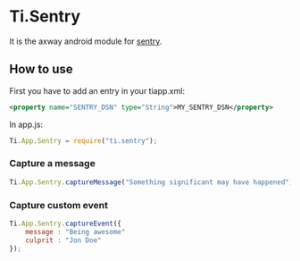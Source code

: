 # Ti.Sentry

It is the axway android module for [sentry](https://github.com/joshdholtz/Sentry-Android).

## How to use

First you have to add an entry in your tiapp.xml:

```xml
<property name="SENTRY_DSN" type="String">MY_SENTRY_DSN</property>
```

In app.js:
```javascript
Ti.App.Sentry = require("ti.sentry");
```

### Capture a message
```javascript
Ti.App.Sentry.captureMessage("Something significant may have happened");
```

### Capture custom event

```javascript
Ti.App.Sentry.captureEvent({
	message : "Being awesome"
	culprit : "Jon Doe"
});
```

